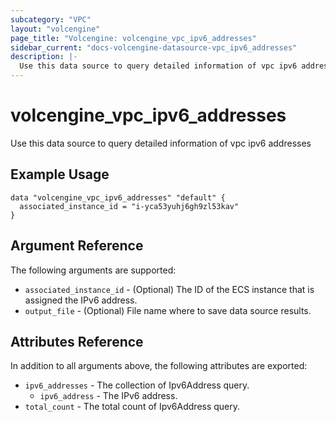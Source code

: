```yaml
---
subcategory: "VPC"
layout: "volcengine"
page_title: "Volcengine: volcengine_vpc_ipv6_addresses"
sidebar_current: "docs-volcengine-datasource-vpc_ipv6_addresses"
description: |-
  Use this data source to query detailed information of vpc ipv6 addresses
---
```

# volcengine_vpc_ipv6_addresses
Use this data source to query detailed information of vpc ipv6 addresses
## Example Usage
```hcl
data "volcengine_vpc_ipv6_addresses" "default" {
  associated_instance_id = "i-yca53yuhj6gh9zl53kav"
}
```
## Argument Reference
The following arguments are supported:
* `associated_instance_id` - (Optional) The ID of the ECS instance that is assigned the IPv6 address.
* `output_file` - (Optional) File name where to save data source results.

## Attributes Reference
In addition to all arguments above, the following attributes are exported:
* `ipv6_addresses` - The collection of Ipv6Address query.
    * `ipv6_address` - The IPv6 address.
* `total_count` - The total count of Ipv6Address query.


